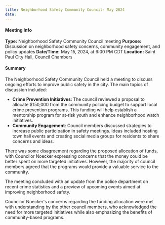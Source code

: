 ```yaml
---
title: Neighborhood Safety Community Council- May 2024
date: 
---
```

#### Meeting Info
**Type:** Neighborhood Safety Community Council meeting
**Purpose:** Discussion on neighborhood safety concerns, community engagement, and policy updates
**Date/Time:** May 15, 2024, at 6:00 PM CDT
**Location:** Saint Paul City Hall, Council Chambers

#### Summary

The Neighborhood Safety Community Council held a meeting to discuss ongoing efforts to improve public safety in the city. The main topics of discussion included:

*   **Crime Prevention Initiatives**: The council reviewed a proposal to allocate $150,000 from the community policing budget to support local crime prevention programs. This funding will help establish a mentorship program for at-risk youth and enhance neighborhood watch initiatives.
*   **Community Engagement**: Council members discussed strategies to increase public participation in safety meetings. Ideas included hosting town hall events and creating social media groups for residents to share concerns and ideas.

There was some disagreement regarding the proposed allocation of funds, with Councilor Noecker expressing concerns that the money could be better spent on more targeted initiatives. However, the majority of council members agreed that the programs would provide a valuable service to the community.

The meeting concluded with an update from the police department on recent crime statistics and a preview of upcoming events aimed at improving neighborhood safety.

Councilor Noecker's concerns regarding the funding allocation were met with understanding by the other council members, who acknowledged the need for more targeted initiatives while also emphasizing the benefits of community-based programs.

